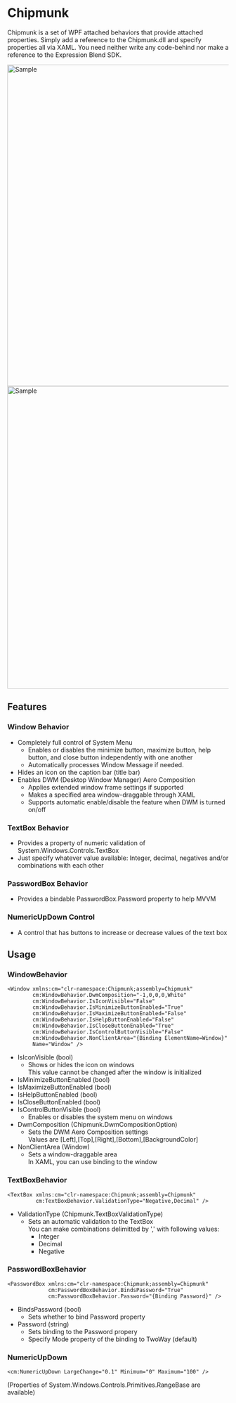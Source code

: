 Chipmunk
========

Chipmunk is a set of WPF attached behaviors that provide attached properties.
Simply add a reference to the Chipmunk.dll and specify properties all via XAML.
You need neither write any code-behind nor make a reference to the Expression Blend SDK.

<img src="https://raw.githubusercontent.com/wiki/chitoku-k/Chipmunk/preview.win7.png" alt="Sample" width="732">

<img src="https://raw.githubusercontent.com/wiki/chitoku-k/Chipmunk/preview.win10.png" alt="Sample" width="689">

## Features

### Window Behavior
- Completely full control of System Menu
  - Enables or disables the minimize button, maximize button, help button, and close button independently with one another
  - Automatically processes Window Message if needed.
- Hides an icon on the caption bar (title bar)
- Enables DWM (Desktop Window Manager) Aero Composition
  - Applies extended window frame settings if supported
  - Makes a specified area window-draggable through XAML
  - Supports automatic enable/disable the feature when DWM is turned on/off


### TextBox Behavior
- Provides a property of numeric validation of System.Windows.Controls.TextBox
- Just specify whatever value available: Integer, decimal, negatives and/or combinations with each other


### PasswordBox Behavior
- Provides a bindable PasswordBox.Password property to help MVVM


### NumericUpDown Control
- A control that has buttons to increase or decrease values of the text box



## Usage

### WindowBehavior
```xaml
<Window xmlns:cm="clr-namespace:Chipmunk;assembly=Chipmunk"
        cm:WindowBehavior.DwmComposition="-1,0,0,0,White"
        cm:WindowBehavior.IsIconVisible="False"
        cm:WindowBehavior.IsMinimizeButtonEnabled="True"
        cm:WindowBehavior.IsMaximizeButtonEnabled="False"
        cm:WindowBehavior.IsHelpButtonEnabled="False"
        cm:WindowBehavior.IsCloseButtonEnabled="True"
        cm:WindowBehavior.IsControlButtonVisible="False"
        cm:WindowBehavior.NonClientArea="{Binding ElementName=Window}"
        Name="Window" />
```

- IsIconVisible (bool)
  - Shows or hides the icon on windows  
    This value cannot be changed after the window is initialized
- IsMinimizeButtonEnabled (bool)
- IsMaximizeButtonEnabled (bool)
- IsHelpButtonEnabled (bool)
- IsCloseButtonEnabled (bool)
- IsControlButtonVisible (bool)
  - Enables or disables the system menu on windows
- DwmComposition (Chipmunk.DwmCompositionOption)
  - Sets the DWM Aero Composition settings  
    Values are [Left],[Top],[Right],[Bottom],[BackgroundColor]
- NonClientArea (Window)
  - Sets a window-draggable area  
    In XAML, you can use binding to the window


### TextBoxBehavior
```xaml
<TextBox xmlns:cm="clr-namespace:Chipmunk;assembly=Chipmunk"
         cm:TextBoxBehavior.ValidationType="Negative,Decimal" />
```

- ValidationType (Chipmunk.TextBoxValidationType)
  - Sets an automatic validation to the TextBox  
    You can make combinations delimitted by ',' with following values:
    - Integer
    - Decimal
    - Negative


### PasswordBoxBehavior
```xaml
<PasswordBox xmlns:cm="clr-namespace:Chipmunk;assembly=Chipmunk"
             cm:PasswordBoxBehavior.BindsPassword="True"
             cm:PasswordBoxBehavior.Password="{Binding Password}" />
```

- BindsPassword (bool)
  - Sets whether to bind Password property
- Password (string)
  - Sets binding to the Password propery
  - Specify Mode property of the binding to TwoWay (default)


### NumericUpDown
```xaml
<cm:NumericUpDown LargeChange="0.1" Minimum="0" Maximum="100" />
```

(Properties of System.Windows.Controls.Primitives.RangeBase are available)
